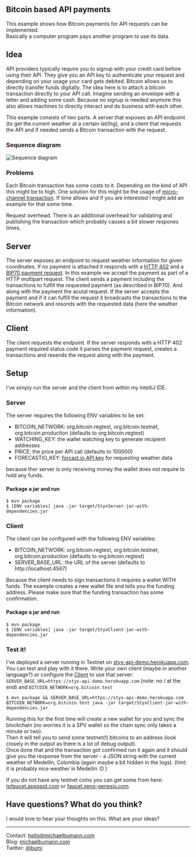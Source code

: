 ## Bitcoin based API payments

This example shows how Bitcoin payments for API requests can be implemented.  
Basically a computer program pays another program to use its data. 


## Idea

API providers typically require you to signup with your credit card before using their API. They give you an API key to authenticate your request and depending on your usage your card gets debited. 
Bitcoin allows us to directly transfer funds digitally. The idea here is to attach a bitcoin transaction directly to your API call. Imagine sending an envelope with a letter and adding some cash.
Because no signup is needed anymore this also allows machines to directly interact and do business with each other.

This example consists of two parts. A server that exposes an API endpoint (to get the current weather at a certain lat/lng), and a client that requests the API and if needed sends a Bitcoin transaction with the request. 

### Sequence diagram

![Sequence diagram](https://raw.githubusercontent.com/bumi/api-payments-example/master/sequence-explanation.png)

### Problems

Each Bitcoin transaction has some costs to it. Depending on the kind of API this might be to high. One solution for this might be the usage of [micro-channel transaction](https://bitcoinj.github.io/working-with-micropayments). 
If time allows and if you are interested I might add an example for that some time. 

Request overhead. There is an additional overhead for validating and publishing the transaction which probably causes a bit slower respones times.


## Server

The server exposes an endpoint to request weather information for given coordinates. If no payment is attached it responds with a [HTTP 402](https://http.cat/402) and a [BIP70 payment request](https://github.com/bitcoin/bips/blob/master/bip-0070.mediawiki).
In this example we accept the payment as part of a HTTP multipart request. The client sends a payment including the transactions to fulfill the requested payment (as described in BIP70). And along with the payment the acutal request.
If the server accepts the payment and if it can fulfill the request it broadcasts the transactions to the Bitcoin network and resonds with the requested data (here the weather information).

## Client

The client requests the endpoint. If the server responds with a HTTP 402 payment required status code it parses the payment request, creates a transactions and resends the request along with the payment. 


## Setup

I've simply run the server and the client from within my IntelliJ IDE.

### Server

The server requires the following ENV variables to be set: 

* BITCOIN_NETWORK: org.bitcoin.regtest, org.bitcoin.testnet, org.bitcoin.production (defaults to org.bitcoin.regtest) 
* WATCHING_KEY: the wallet watching key to generate recipient addresses
* PRICE: the price per API call (defaults to 100000)
* FORECASTIO_KEY: [forcast.io API key](https://developer.forecast.io/) for requesting weather data

because ther server is only receiving money the wallet does not require to hold any funds. 

#### Package a jar and run

    $ mvn package
    $ [ENV variables] java -jar target/StyxServer-jar-with-dependencies.jar

### Client

The client can be configured with the following ENV variables:

* BITCOIN_NETWORK: org.bitcoin.regtest, org.bitcoin.testnet, org.bitcoin.production (defaults to org.bitcoin.regtest) 
* SERVER_BASE_URL: the URL of the server (defaults to http://localhost:4567) 

Because the client needs to sign transactions it requires a wallet WITH funds. The example creates a new wallet file and tells you the funding address. Please make sure that the funding transaction has some confirmation. 

#### Package a jar and run

    $ mvn package
    $ [ENV variables] java -jar target/StyxClient-jar-with-dependencies.jar

### Test it!

I've deployed a server running in Testnet on [styx-api-demo.herokuapp.com](https://styx-api-demo.herokuapp.com).   
You can test and play with it there. Write your own client (maybe in another language?) or configure the [Client](https://github.com/bumi/api-payments-example/blob/master/src/main/java/styx/Client.java) to use that server: `SERVER_BASE_URL=https://styx-api-demo.herokuapp.com` (note: no / at the end) and `BITCOIN_NETWORK=org.bitcoin.test`

    $ mvn package && SERVER_BASE_URL=https://styx-api-demo.herokuapp.com BITCOIN_NETWORK=org.bitcoin.test java -jar target/StyxClient-jar-with-dependencies.jar

Running this for the first time will create a new wallet for you and sync the blockchain (no worries it is a SPV wallet so the chain sync only takes a minute or two).  
Then it will tell you to send some testnet(!) bitcoins to an address (look closely in the output as there is a lot of debug output).  
Once done that and the transaction got confirmed run it again and it should give you the response from the server - a JSON string with the current weather of Medellín, Colombia (again maybe a bit hidden in the logs). (hint: it is probably nice weather in Medellín :D )

If you do not have any testnet coins you can get some from here: [tpfaucet.appspot.com](https://tpfaucet.appspot.com) or [faucet.xeno-genesis.com](http://faucet.xeno-genesis.com).

## Have questions? What do you think? 

I would love to hear your thoughts on this. What are your ideas?

------------

Contact: hello@michaelbumann.com  
Blog: [michaelbumann.com](http://michaelbumann.com)  
Twitter: [@bumi](http://twitter.com/bumi)


